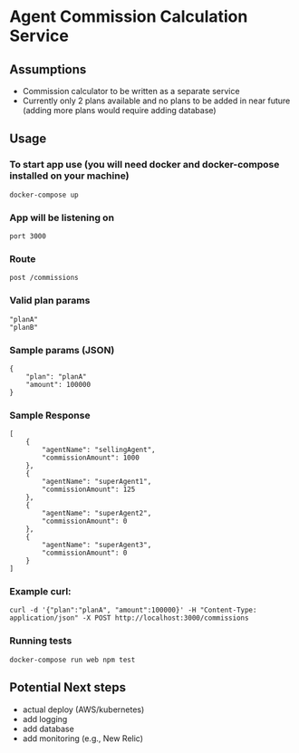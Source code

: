 # Agent Commission Calculation Service

## Assumptions
* Commission calculator to be written as a separate service
* Currently only 2 plans available and no plans to be added in near future (adding more plans would require adding database)

## Usage

### To start app use (you will need docker and docker-compose installed on your machine)
```
docker-compose up
```
### App will be listening on 
```
port 3000
```
### Route
```
post /commissions
```

### Valid plan params
```
"planA"
"planB"
```
### Sample params (JSON)
```
{ 
    "plan": "planA"
    "amount": 100000
}
```
### Sample Response
```
[
    {
        "agentName": "sellingAgent",
        "commissionAmount": 1000
    },
    {
        "agentName": "superAgent1",
        "commissionAmount": 125
    },
    {
        "agentName": "superAgent2",
        "commissionAmount": 0
    },
    {
        "agentName": "superAgent3",
        "commissionAmount": 0
    }
]
```
### Example curl: 
```
curl -d '{"plan":"planA", "amount":100000}' -H "Content-Type: application/json" -X POST http://localhost:3000/commissions
```
### Running tests
```
docker-compose run web npm test
```

## Potential Next steps
* actual deploy (AWS/kubernetes)
* add logging
* add database
* add monitoring (e.g., New Relic)
